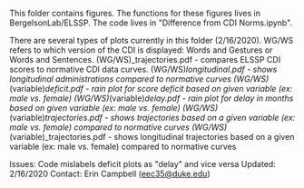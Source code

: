 This folder contains figures. The functions for these figures lives in BergelsonLab/ELSSP. The code lives in "Difference from CDI Norms.ipynb".

There are several types of plots currently in this folder (2/16/2020). WG/WS refers to which version of the CDI is displayed: Words and Gestures or Words and Sentences.
(WG/WS)_trajectories.pdf - compares ELSSP CDI scores to normative CDI data curves.
(WG/WS)_longitudinal.pdf - shows longitudinal administrations compared to normative curves
(WG/WS)_(variable)_deficit.pdf - rain plot for score deficit based on given variable (ex: male vs. female)
(WG/WS)_(variable)_delay.pdf - rain plot for delay in months based on given variable (ex: male vs. female)
(WG/WS)_(variable)_trajectories.pdf - shows trajectories based on a given variable (ex: male vs. female) compared to normative curves
(WG/WS)_(variable)_trajectories.pdf - shows longitudinal trajectories based on a given variable (ex: male vs. female) compared to normative curves

Issues: 
Code mislabels deficit plots as "delay" and vice versa
Updated: 2/16/2020
Contact: Erin Campbell (eec35@duke.edu)
